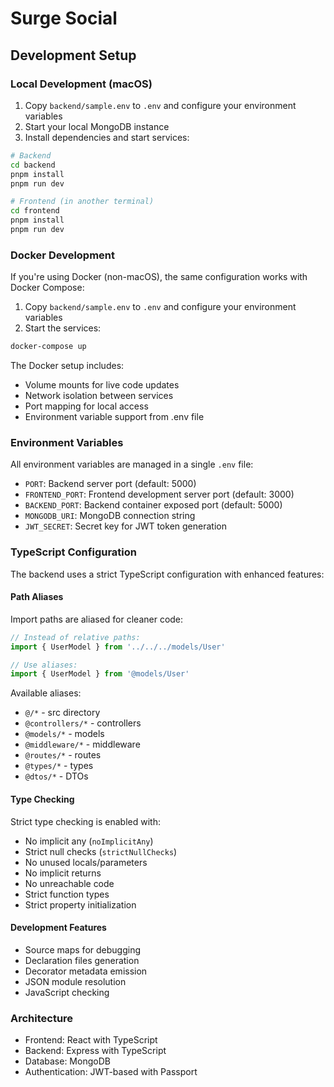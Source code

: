 # Surge Social

## Development Setup

### Local Development (macOS)
1. Copy `backend/sample.env` to `.env` and configure your environment variables
2. Start your local MongoDB instance
3. Install dependencies and start services:
```bash
# Backend
cd backend
pnpm install
pnpm run dev

# Frontend (in another terminal)
cd frontend
pnpm install
pnpm run dev
```

### Docker Development
If you're using Docker (non-macOS), the same configuration works with Docker Compose:

1. Copy `backend/sample.env` to `.env` and configure your environment variables
2. Start the services:
```bash
docker-compose up
```

The Docker setup includes:
- Volume mounts for live code updates
- Network isolation between services
- Port mapping for local access
- Environment variable support from .env file

### Environment Variables
All environment variables are managed in a single `.env` file:
- `PORT`: Backend server port (default: 5000)
- `FRONTEND_PORT`: Frontend development server port (default: 3000)
- `BACKEND_PORT`: Backend container exposed port (default: 5000)
- `MONGODB_URI`: MongoDB connection string
- `JWT_SECRET`: Secret key for JWT token generation

### TypeScript Configuration
The backend uses a strict TypeScript configuration with enhanced features:

#### Path Aliases
Import paths are aliased for cleaner code:
```typescript
// Instead of relative paths:
import { UserModel } from '../../../models/User'

// Use aliases:
import { UserModel } from '@models/User'
```

Available aliases:
- `@/*` - src directory
- `@controllers/*` - controllers
- `@models/*` - models
- `@middleware/*` - middleware
- `@routes/*` - routes
- `@types/*` - types
- `@dtos/*` - DTOs

#### Type Checking
Strict type checking is enabled with:
- No implicit any (`noImplicitAny`)
- Strict null checks (`strictNullChecks`)
- No unused locals/parameters
- No implicit returns
- No unreachable code
- Strict function types
- Strict property initialization

#### Development Features
- Source maps for debugging
- Declaration files generation
- Decorator metadata emission
- JSON module resolution
- JavaScript checking

### Architecture
- Frontend: React with TypeScript
- Backend: Express with TypeScript
- Database: MongoDB
- Authentication: JWT-based with Passport
